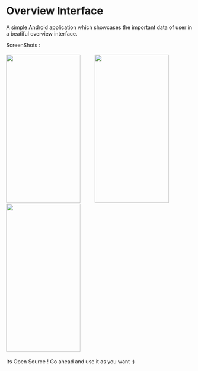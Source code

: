 # Overview Interface

A simple Android application which showcases the important data of user in a beatiful overview interface.

ScreenShots :
<br><br>
<span>
 <img height=400 width=200 src="https://user-images.githubusercontent.com/29357444/106104125-039c4c80-6168-11eb-8d51-cbc02870818a.jpg" />
 </span>
&nbsp;&nbsp;&nbsp;&nbsp;&nbsp;&nbsp;&nbsp;&nbsp;
<span>
 <img height=400 width=200 src="https://user-images.githubusercontent.com/29357444/106104153-0e56e180-6168-11eb-9518-889758eb00ea.jpg" />
 </span>
&nbsp;&nbsp;&nbsp;&nbsp;&nbsp;&nbsp;&nbsp;&nbsp;
<span>
 <img height=400 width=200 src="https://user-images.githubusercontent.com/29357444/106107830-6d6b2500-616d-11eb-956c-b6cbc57dfaa6.gif" />
 </span>
 <br><br>
Its Open Source ! Go ahead and use it as you want :) 
